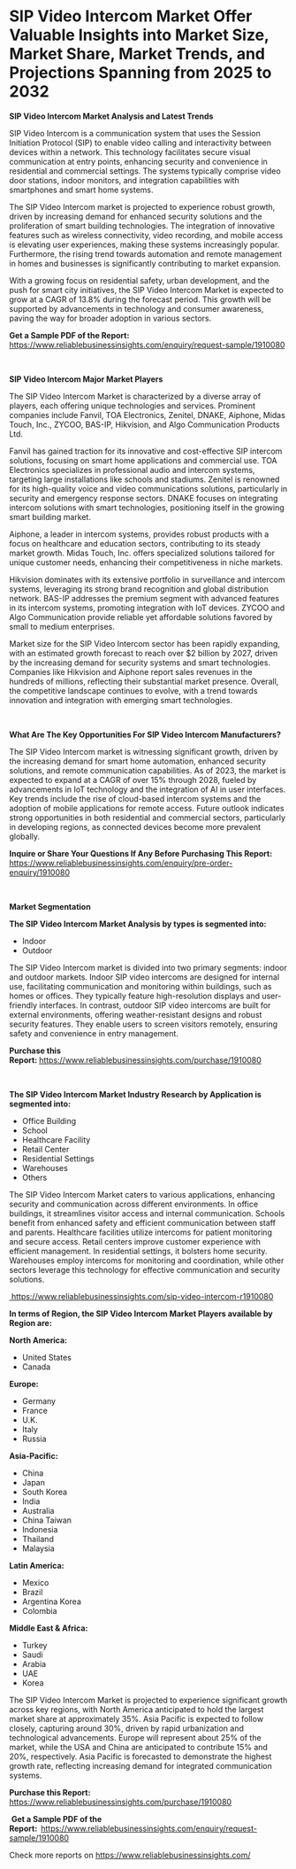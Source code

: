 <p><h1>SIP Video Intercom Market Offer Valuable Insights into Market Size, Market Share, Market Trends, and Projections Spanning from 2025 to 2032</h1></p><p><strong>SIP Video Intercom Market Analysis and Latest Trends</strong></p>
<p><p>SIP Video Intercom is a communication system that uses the Session Initiation Protocol (SIP) to enable video calling and interactivity between devices within a network. This technology facilitates secure visual communication at entry points, enhancing security and convenience in residential and commercial settings. The systems typically comprise video door stations, indoor monitors, and integration capabilities with smartphones and smart home systems.</p><p>The SIP Video Intercom market is projected to experience robust growth, driven by increasing demand for enhanced security solutions and the proliferation of smart building technologies. The integration of innovative features such as wireless connectivity, video recording, and mobile access is elevating user experiences, making these systems increasingly popular. Furthermore, the rising trend towards automation and remote management in homes and businesses is significantly contributing to market expansion.</p><p>With a growing focus on residential safety, urban development, and the push for smart city initiatives, the SIP Video Intercom Market is expected to grow at a CAGR of 13.8% during the forecast period. This growth will be supported by advancements in technology and consumer awareness, paving the way for broader adoption in various sectors.</p></p>
<p><strong>Get a Sample PDF of the Report:&nbsp;</strong> <a href="https://www.reliablebusinessinsights.com/enquiry/request-sample/1910080?utm_campaign=2317&utm_medium=2&utm_source=Github&utm_content=ia&utm_term=15022025&utm_id=sip-video-intercom">https://www.reliablebusinessinsights.com/enquiry/request-sample/1910080</a></p>
<p>&nbsp;</p>
<p><strong>SIP Video Intercom Major Market Players</strong></p>
<p><p>The SIP Video Intercom Market is characterized by a diverse array of players, each offering unique technologies and services. Prominent companies include Fanvil, TOA Electronics, Zenitel, DNAKE, Aiphone, Midas Touch, Inc., ZYCOO, BAS-IP, Hikvision, and Algo Communication Products Ltd. </p><p>Fanvil has gained traction for its innovative and cost-effective SIP intercom solutions, focusing on smart home applications and commercial use. TOA Electronics specializes in professional audio and intercom systems, targeting large installations like schools and stadiums. Zenitel is renowned for its high-quality voice and video communications solutions, particularly in security and emergency response sectors. DNAKE focuses on integrating intercom solutions with smart technologies, positioning itself in the growing smart building market. </p><p>Aiphone, a leader in intercom systems, provides robust products with a focus on healthcare and education sectors, contributing to its steady market growth. Midas Touch, Inc. offers specialized solutions tailored for unique customer needs, enhancing their competitiveness in niche markets. </p><p>Hikvision dominates with its extensive portfolio in surveillance and intercom systems, leveraging its strong brand recognition and global distribution network. BAS-IP addresses the premium segment with advanced features in its intercom systems, promoting integration with IoT devices. ZYCOO and Algo Communication provide reliable yet affordable solutions favored by small to medium enterprises.</p><p>Market size for the SIP Video Intercom sector has been rapidly expanding, with an estimated growth forecast to reach over $2 billion by 2027, driven by the increasing demand for security systems and smart technologies. Companies like Hikvision and Aiphone report sales revenues in the hundreds of millions, reflecting their substantial market presence. Overall, the competitive landscape continues to evolve, with a trend towards innovation and integration with emerging smart technologies.</p></p>
<p>&nbsp;</p>
<p><strong>What Are The Key Opportunities For SIP Video Intercom Manufacturers?</strong></p>
<p><p>The SIP Video Intercom market is witnessing significant growth, driven by the increasing demand for smart home automation, enhanced security solutions, and remote communication capabilities. As of 2023, the market is expected to expand at a CAGR of over 15% through 2028, fueled by advancements in IoT technology and the integration of AI in user interfaces. Key trends include the rise of cloud-based intercom systems and the adoption of mobile applications for remote access. Future outlook indicates strong opportunities in both residential and commercial sectors, particularly in developing regions, as connected devices become more prevalent globally.</p></p>
<p><strong>Inquire or Share Your Questions If Any Before Purchasing This Report:</strong> <a href="https://www.reliablebusinessinsights.com/enquiry/pre-order-enquiry/1910080?utm_campaign=2317&utm_medium=2&utm_source=Github&utm_content=ia&utm_term=15022025&utm_id=sip-video-intercom">https://www.reliablebusinessinsights.com/enquiry/pre-order-enquiry/1910080</a></p>
<p>&nbsp;</p>
<p><strong>Market Segmentation</strong></p>
<p><strong>The SIP Video Intercom Market Analysis by types is segmented into:</strong></p>
<p><ul><li>Indoor</li><li>Outdoor</li></ul></p>
<p><p>The SIP Video Intercom market is divided into two primary segments: indoor and outdoor markets. Indoor SIP video intercoms are designed for internal use, facilitating communication and monitoring within buildings, such as homes or offices. They typically feature high-resolution displays and user-friendly interfaces. In contrast, outdoor SIP video intercoms are built for external environments, offering weather-resistant designs and robust security features. They enable users to screen visitors remotely, ensuring safety and convenience in entry management. </p></p>
<p><strong>Purchase this Report:&nbsp;</strong><a href="https://www.reliablebusinessinsights.com/purchase/1910080?utm_campaign=2317&utm_medium=2&utm_source=Github&utm_content=ia&utm_term=15022025&utm_id=sip-video-intercom">https://www.reliablebusinessinsights.com/purchase/1910080</a></p>
<p>&nbsp;</p>
<p><strong>The SIP Video Intercom Market Industry Research by Application is segmented into:</strong></p>
<p><ul><li>Office Building</li><li>School</li><li>Healthcare Facility</li><li>Retail Center</li><li>Residential Settings</li><li>Warehouses</li><li>Others</li></ul></p>
<p><p>The SIP Video Intercom Market caters to various applications, enhancing security and communication across different environments. In office buildings, it streamlines visitor access and internal communication. Schools benefit from enhanced safety and efficient communication between staff and parents. Healthcare facilities utilize intercoms for patient monitoring and secure access. Retail centers improve customer experience with efficient management. In residential settings, it bolsters home security. Warehouses employ intercoms for monitoring and coordination, while other sectors leverage this technology for effective communication and security solutions.</p></p>
<p><a href="https://www.reliablebusinessinsights.com/sip-video-intercom-r1910080?utm_campaign=2317&utm_medium=2&utm_source=Github&utm_content=ia&utm_term=15022025&utm_id=sip-video-intercom">&nbsp;https://www.reliablebusinessinsights.com/sip-video-intercom-r1910080</a></p>
<p><strong>In terms of Region, the SIP Video Intercom Market Players available by Region are:</strong></p>
<p>
    <p> <strong> North America: </strong>
        <ul>
            <li>United States</li>
            <li>Canada</li>
        </ul>
        </p> 
    <p> <strong> Europe: </strong>
        <ul>
            <li>Germany</li>
            <li>France</li>
            <li>U.K.</li>
            <li>Italy</li>
            <li>Russia</li>
        </ul>
        </p> 
    <p> <strong> Asia-Pacific: </strong>
        <ul>
            <li>China</li>
            <li>Japan</li>
            <li>South Korea</li>
            <li>India</li>
            <li>Australia</li>
            <li>China Taiwan</li>
            <li>Indonesia</li>
            <li>Thailand</li>
            <li>Malaysia</li>
        </ul>
        </p> 
    <p> <strong> Latin America: </strong>
        <ul>
            <li>Mexico</li>
            <li>Brazil</li>
            <li>Argentina Korea</li>
            <li>Colombia</li>
        </ul>
        </p> 
    <p> <strong> Middle East & Africa: </strong>
        <ul>
            <li>Turkey</li>
            <li>Saudi</li>
            <li>Arabia</li>
            <li>UAE</li>
            <li>Korea</li>
        </ul>
    </p>
    </p>
<p><p>The SIP Video Intercom Market is projected to experience significant growth across key regions, with North America anticipated to hold the largest market share at approximately 35%. Asia Pacific is expected to follow closely, capturing around 30%, driven by rapid urbanization and technological advancements. Europe will represent about 25% of the market, while the USA and China are anticipated to contribute 15% and 20%, respectively. Asia Pacific is forecasted to demonstrate the highest growth rate, reflecting increasing demand for integrated communication systems.</p></p>
<p><strong>Purchase this Report: </strong><a href="https://www.reliablebusinessinsights.com/purchase/1910080?utm_campaign=2317&utm_medium=2&utm_source=Github&utm_content=ia&utm_term=15022025&utm_id=sip-video-intercom">https://www.reliablebusinessinsights.com/purchase/1910080</a></p>
<p>&nbsp;<strong>Get a Sample PDF of the Report:&nbsp;&nbsp;</strong><a href="https://www.reliablebusinessinsights.com/enquiry/request-sample/1910080?utm_campaign=2317&utm_medium=2&utm_source=Github&utm_content=ia&utm_term=15022025&utm_id=sip-video-intercom">https://www.reliablebusinessinsights.com/enquiry/request-sample/1910080</a></p>
<p><strong></strong></p>
<p>Check more reports on <a href="https://www.reliablebusinessinsights.com/?utm_campaign=2317&utm_medium=2&utm_source=Github&utm_content=ia&utm_term=15022025&utm_id=sip-video-intercom">https://www.reliablebusinessinsights.com/</a></p>